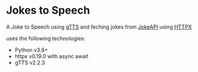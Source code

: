 # Jokes to Speech

 A Joke to Speech using [gTTS](https://gtts.readthedocs.io/en/latest/) and feching jokes from [JokeAPI](https://v2.jokeapi.dev/) using [HTTPX](https://www.python-httpx.org/)

uses the following technologies:
- Python v3.8+
- httpx v0.19.0 with async await
- gTTS v2.2.3
